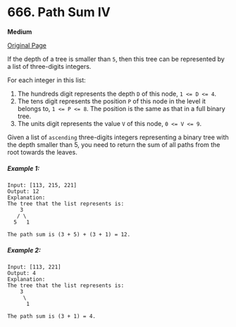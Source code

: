 # 666. Path Sum IV

**Medium**

[Original Page](https://leetcode.com/problems/path-sum-iv/)

If the depth of a tree is smaller than `5`, then this tree can be represented by a list of three-digits integers.

For each integer in this list:

1. The hundreds digit represents the depth `D` of this node, `1 <= D <= 4`.
2. The tens digit represents the position `P` of this node in the level it belongs to, `1 <= P <= 8`. The position is the same as that in a full binary tree.
3. The units digit represents the value `V` of this node, `0 <= V <= 9`.

Given a list of `ascending` three-digits integers representing a binary tree with the depth smaller than 5, you need to return the sum of all paths from the root towards the leaves.

##### Example 1:
```
Input: [113, 215, 221]
Output: 12
Explanation: 
The tree that the list represents is:
    3
   / \
  5   1

The path sum is (3 + 5) + (3 + 1) = 12.
```

##### Example 2:
```
Input: [113, 221]
Output: 4
Explanation: 
The tree that the list represents is: 
    3
     \
      1

The path sum is (3 + 1) = 4.
```
